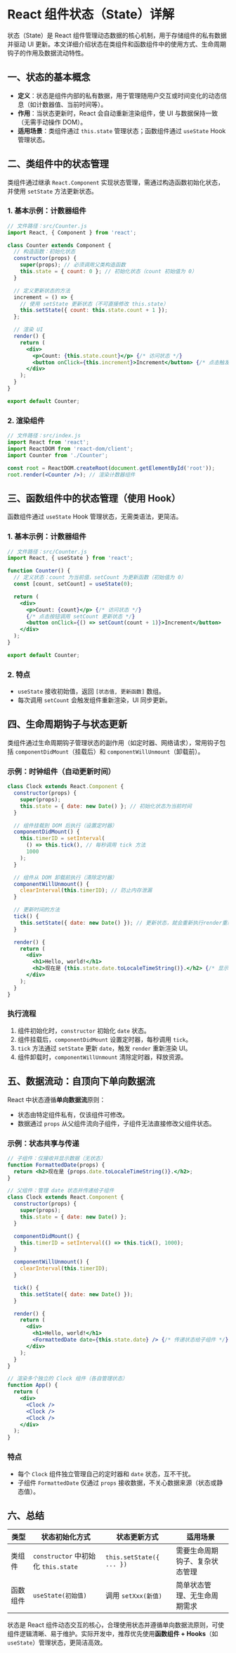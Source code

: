 # React 组件状态（State）详解

状态（State）是 React 组件管理动态数据的核心机制，用于存储组件的私有数据并驱动 UI 更新。本文详细介绍状态在类组件和函数组件中的使用方式、生命周期钩子的作用及数据流动特性。

## 一、状态的基本概念

- **定义**：状态是组件内部的私有数据，用于管理随用户交互或时间变化的动态信息（如计数器值、当前时间等）。
- **作用**：当状态更新时，React 会自动重新渲染组件，使 UI 与数据保持一致（无需手动操作 DOM）。
- **适用场景**：类组件通过 `this.state` 管理状态；函数组件通过 `useState` Hook 管理状态。

## 二、类组件中的状态管理

类组件通过继承 `React.Component` 实现状态管理，需通过构造函数初始化状态，并使用 `setState` 方法更新状态。

### 1. 基本示例：计数器组件

```jsx
// 文件路径：src/Counter.js
import React, { Component } from 'react';

class Counter extends Component {
  // 构造函数：初始化状态
  constructor(props) {
    super(props); // 必须调用父类构造函数
    this.state = { count: 0 }; // 初始化状态（count 初始值为 0）
  }

  // 定义更新状态的方法
  increment = () => {
    // 使用 setState 更新状态（不可直接修改 this.state）
    this.setState({ count: this.state.count + 1 });
  };

  // 渲染 UI
  render() {
    return (
      <div>
        <p>Count: {this.state.count}</p> {/* 访问状态 */}
        <button onClick={this.increment}>Increment</button> {/* 点击触发更新 */}
      </div>
    );
  }
}

export default Counter;
```

### 2. 渲染组件

```jsx
// 文件路径：src/index.js
import React from 'react';
import ReactDOM from 'react-dom/client';
import Counter from './Counter';

const root = ReactDOM.createRoot(document.getElementById('root'));
root.render(<Counter />); // 渲染计数器组件
```

## 三、函数组件中的状态管理（使用 Hook）

函数组件通过 `useState` Hook 管理状态，无需类语法，更简洁。

### 1. 基本示例：计数器组件

```jsx
// 文件路径：src/Counter.js
import React, { useState } from 'react';

function Counter() {
  // 定义状态：count 为当前值，setCount 为更新函数（初始值为 0）
  const [count, setCount] = useState(0);

  return (
    <div>
      <p>Count: {count}</p> {/* 访问状态 */}
      {/* 点击按钮调用 setCount 更新状态 */}
      <button onClick={() => setCount(count + 1)}>Increment</button>
    </div>
  );
}

export default Counter;
```

### 2. 特点

- `useState` 接收初始值，返回 `[状态值, 更新函数]` 数组。
- 每次调用 `setCount` 会触发组件重新渲染，UI 同步更新。

## 四、生命周期钩子与状态更新

类组件通过生命周期钩子管理状态的副作用（如定时器、网络请求），常用钩子包括 `componentDidMount`（挂载后）和 `componentWillUnmount`（卸载前）。

### 示例：时钟组件（自动更新时间）

```jsx
class Clock extends React.Component {
  constructor(props) {
    super(props);
    this.state = { date: new Date() }; // 初始化状态为当前时间
  }

  // 组件挂载到 DOM 后执行（设置定时器）
  componentDidMount() {
    this.timerID = setInterval(
      () => this.tick(), // 每秒调用 tick 方法
      1000
    );
  }

  // 组件从 DOM 卸载前执行（清除定时器）
  componentWillUnmount() {
    clearInterval(this.timerID); // 防止内存泄漏
  }

  // 更新时间的方法
  tick() {
    this.setState({ date: new Date() }); // 更新状态，就会重新执行render重新渲染，从而实现更新时间的兄啊过
  }

  render() {
    return (
      <div>
        <h1>Hello, world!</h1>
        <h2>现在是 {this.state.date.toLocaleTimeString()}.</h2> {/* 显示当前时间 */}
      </div>
    );
  }
}
```

### 执行流程

1. 组件初始化时，`constructor` 初始化 `date` 状态。
2. 组件挂载后，`componentDidMount` 设置定时器，每秒调用 `tick`。
3. `tick` 方法通过 `setState` 更新 `date`，触发 `render` 重新渲染 UI。
4. 组件卸载时，`componentWillUnmount` 清除定时器，释放资源。

## 五、数据流动：自顶向下单向数据流

React 中状态遵循**单向数据流**原则：

- 状态由特定组件私有，仅该组件可修改。
- 数据通过 `props` 从父组件流向子组件，子组件无法直接修改父组件状态。

### 示例：状态共享与传递

```jsx
// 子组件：仅接收并显示数据（无状态）
function FormattedDate(props) {
  return <h2>现在是 {props.date.toLocaleTimeString()}.</h2>;
}

// 父组件：管理 date 状态并传递给子组件
class Clock extends React.Component {
  constructor(props) {
    super(props);
    this.state = { date: new Date() };
  }

  componentDidMount() {
    this.timerID = setInterval(() => this.tick(), 1000);
  }

  componentWillUnmount() {
    clearInterval(this.timerID);
  }

  tick() {
    this.setState({ date: new Date() });
  }

  render() {
    return (
      <div>
        <h1>Hello, world!</h1>
        <FormattedDate date={this.state.date} /> {/* 传递状态给子组件 */}
      </div>
    );
  }
}

// 渲染多个独立的 Clock 组件（各自管理状态）
function App() {
  return (
    <div>
      <Clock />
      <Clock />
      <Clock />
    </div>
  );
}
```

### 特点

- 每个 `Clock` 组件独立管理自己的定时器和 `date` 状态，互不干扰。
- 子组件 `FormattedDate` 仅通过 `props` 接收数据，不关心数据来源（状态或静态值）。

## 六、总结

| 类型     | 状态初始化方式                      | 状态更新方式             | 适用场景                       |
| -------- | ----------------------------------- | ------------------------ | ------------------------------ |
| 类组件   | `constructor` 中初始化 `this.state` | `this.setState({ ... })` | 需要生命周期钩子、复杂状态管理 |
| 函数组件 | `useState(初始值)`                  | 调用 `setXxx(新值)`      | 简单状态管理、无生命周期需求   |



状态是 React 组件动态交互的核心，合理使用状态并遵循单向数据流原则，可使组件逻辑清晰、易于维护。实际开发中，推荐优先使用**函数组件 + Hooks**（如 `useState`）管理状态，更简洁高效。